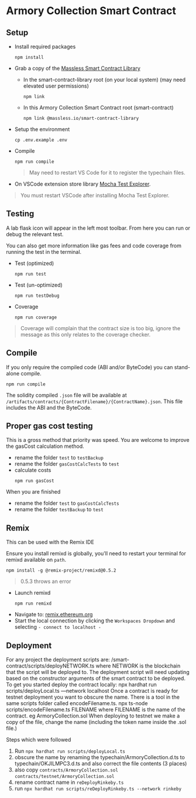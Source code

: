 # Armory Collection Smart Contract

## Setup

- Install required packages

  ```
  npm install
  ```

- Grab a copy of the [Massless Smart Contract Library](https://gitlab.com/massless.io/smart-contract-library)
  - In the smart-contract-library root (on your local system) (may need elevated user permissions)
    ```
    npm link
    ```
  - In this Armory Collection Smart Contract root (smart-contract)
    ```
    npm link @massless.io/smart-contract-library
    ```
- Setup the environment

  ```
  cp .env.example .env
  ```

- Compile

  ```
  npm run compile
  ```

  > May need to restart VS Code for it to register the typechain files.

- On VSCode extension store library [Mocha Test Explorer](https://marketplace.visualstudio.com/items?itemName=hbenl.vscode-mocha-test-adapter).

> You must restart VSCode after installing Mocha Test Explorer.

## Testing

A lab flask icon will appear in the left most toolbar. From here you can run or debug the relevant test.

You can also get more information like gas fees and code coverage from running the test in the terminal.

- Test (optimized)
  ```
  npm run test
  ```
- Test (un-optimized)
  ```
  npm run testDebug
  ```
- Coverage
  ```
  npm run coverage
  ```

> Coverage will complain that the contract size is too big, ignore the message as this only relates to the coverage checker.

## Compile

If you only require the compiled code (ABI and/or ByteCode) you can stand-alone compile.

```
npm run compile
```

The solidity compiled `.json` file will be available at `/artifacts/contracts/{ContractFilename}/{ContractName}.json`. This file includes the ABI and the ByteCode.

## Proper gas cost testing

This is a gross method that priority was speed. You are welcome to improve the gasCost calculation method.

- rename the folder `test` to `testBackup`
- rename the folder `gasCostCalcTests` to `test`
- calculate costs
  ```
  npm run gasCost
  ```

When you are finished

- rename the folder `test` to `gasCostCalcTests`
- rename the folder `testBackup` to `test`

## Remix

This can be used with the Remix IDE

Ensure you install remixd is globally, you'll need to restart your terminal for remixd available on `path`.

```
npm install -g @remix-project/remixd@0.5.2
```

> 0.5.3 throws an error

- Launch remixd
  ```
  npm run remixd
  ```
- Navigate to: [remix.ethereum.org](https://remix.ethereum.org/)
- Start the local connection by clicking the `Workspaces Dropdown` and selecting `- connect to localhost -`

## Deployment

For any project the deployment scripts are: /smart-contract/scripts/deployNETWORK.ts where NETWORK is the blockchain that the script will be deployed to.
The deployment script will need updating based on the constructor arguments of the smart contract to be deployed.
To get you started deploy the contract locally: npx hardhat run scripts/deployLocal.ts —network localhost
Once a contract is ready for testnet deployment you want to obscure the name. There is a tool in the same scripts folder called encodeFilename.ts. npx ts-node scripts/encodeFilename.ts FILENAME where FILENAME is the name of the contract. eg ArmoryCollection.sol
When deploying to testnet we make a copy of the file, change the name (including the token name inside the .sol file.)

Steps which were followed

1. Run `npx hardhat run scripts/deployLocal.ts`
2. obscure the name by renaming the typechain/ArmoryCollection.d.ts to typechain/OKJILMPC3.d.ts and also correct the file contents (3 places)
3. also copy `contracts/ArmoryCollection.sol` `contracts/testnet/ArmoryCollection.sol`
4. rename contract name in `reDeployRinkeby.ts`
5. run `npx hardhat run scripts/reDeployRinkeby.ts --network rinkeby`
